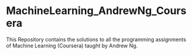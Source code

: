 # MachineLearning_AndrewNg_Coursera
This Repository contains the solutions to all the programming assignments of Machine Learning (Coursera) taught by Andrew Ng. 
